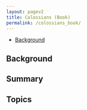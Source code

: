 ```yaml
---
layout: pagev2
title: Colossians (Book)
permalink: /colossians_book/
---
```

- [Background](#background)

## Background

## Summary

## Topics
